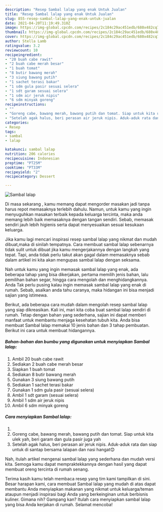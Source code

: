```yaml
---
description: "Resep Sambal lalap yang enak Untuk Jualan"
title: "Resep Sambal lalap yang enak Untuk Jualan"
slug: 855-resep-sambal-lalap-yang-enak-untuk-jualan
date: 2021-04-20T11:19:49.310Z
image: https://img-global.cpcdn.com/recipes/2c184c29ac451edb/680x482cq70/sambal-lalap-foto-resep-utama.jpg
thumbnail: https://img-global.cpcdn.com/recipes/2c184c29ac451edb/680x482cq70/sambal-lalap-foto-resep-utama.jpg
cover: https://img-global.cpcdn.com/recipes/2c184c29ac451edb/680x482cq70/sambal-lalap-foto-resep-utama.jpg
author: Stella Lamb
ratingvalue: 3.2
reviewcount: 10
recipeingredient:
- "20 buah cabe rawit"
- "2 buah cabe merah besar"
- "1 buah tomat"
- "8 butir bawang merah"
- "3 siung bawang putih"
- "1 sachet terasi bakar"
- "1 sdm gula pasir sesuai selera"
- "1 sdt garam sesuai selera"
- "1 sdm air jeruk nipis"
- "6 sdm minyak goreng"
recipeinstructions:
- ""
- "Goreng cabe, bawang merah, bawang putih dan tomat. Siap untuk kita ulek yah, beri garam dan gula pasir juga yah"
- "Setelah agak halus, beri perasan air jeruk nipis. Aduk-aduk rata dan siap untuk di santap bersama lalapan dan nasi hangat😊"
categories:
- Resep
tags:
- sambal
- lalap

katakunci: sambal lalap 
nutrition: 206 calories
recipecuisine: Indonesian
preptime: "PT25M"
cooktime: "PT33M"
recipeyield: "2"
recipecategory: Dessert

---
```



![Sambal lalap](https://img-global.cpcdn.com/recipes/2c184c29ac451edb/680x482cq70/sambal-lalap-foto-resep-utama.jpg)

Di masa  sekarang , kamu memang dapat mengorder masakan jadi tanpa harus repot memasaknya terlebih dahulu. Namun, untuk kamu yang ingin menyuguhkan masakan terbaik kepada keluarga tercinta, maka anda memang lebih baik memasaknya dengan tangan sendiri. Sebab, memasak sendiri jauh lebih higienis serta dapat menyesuaikan sesuai kesukaan keluarga.

Jika kamu lagi mencari inspirasi resep sambal lalap yang nikmat dan mudah dibuat,maka di sinilah tempatnya. Cara membuat sambal lalap  sebenarnya tidak sulit untuk dibuat jika kamu mengerjakannya dengan langkah yang tepat. Tapi, anda tidak perlu takut akan gagal dalam memasaknya 
sebab dalam artikel ini kita akan mengupas sambal lalap dengan seksama.  



Nah untuk kamu yang ingin memasak sambal lalap yang enak, ada beberapa tahap yang bisa dikerjakan, pertama memilih jenis bahan, lalu pemilihan bahan segar, hingga cara mengolah dan menghidangkannya. Anda Tak perlu pusing kalau ingin memasak sambal lalap yang enak di rumah. Sebab, asalkan anda  tahu caranya, maka hidangan ini bisa menjadi sajian yang istimewa.

Berikut, ada beberapa cara mudah dalam mengolah resep sambal lalap yang siap dikreasikan. Kali ini, mari kita coba buat sambal lalap sendiri di rumah. Tetap dengan bahan yang sederhana, sajian ini dapat memberi manfaat untuk membantu menjaga kesehatan tubuh kita. Anda bisa membuat Sambal lalap memakai 10 jenis bahan dan 3 tahap pembuatan. Berikut ini cara untuk membuat hidangannya.

<!--inarticleads1-->

##### Bahan-bahan dan bumbu yang digunakan untuk menyiapkan Sambal lalap:

1. Ambil 20 buah cabe rawit
1. Sediakan 2 buah cabe merah besar
1. Siapkan 1 buah tomat
1. Sediakan 8 butir bawang merah
1. Gunakan 3 siung bawang putih
1. Sediakan 1 sachet terasi bakar
1. Gunakan 1 sdm gula pasir (sesuai selera)
1. Ambil 1 sdt garam (sesuai selera)
1. Ambil 1 sdm air jeruk nipis
1. Ambil 6 sdm minyak goreng




<!--inarticleads2-->

##### Cara menyiapkan Sambal lalap:

1. 
1. Goreng cabe, bawang merah, bawang putih dan tomat. Siap untuk kita ulek yah, beri garam dan gula pasir juga yah
1. Setelah agak halus, beri perasan air jeruk nipis. Aduk-aduk rata dan siap untuk di santap bersama lalapan dan nasi hangat😊




Nah, itulah artikel mengenai  sambal lalap  yang sederhana dan mudah versi kita. Semoga kamu dapat mempraktekkannya dengan hasil yang dapat membuat oreng tercinta di rumah senang. 

Terima kasih kamu telah membaca resep yang tim kami tampilkan di sini. Besar harapan kami, cara membuat  Sambal lalap yang mudah di atas dapat membantu Anda menyiapkan makanan yang nikmat untuk keluarga/teman ataupun menjadi inspirasi bagi Anda yang berkeinginan untuk berbisnis kuliner. Gimana nih? Gampang kan? Itulah cara menyiapkan sambal lalap yang bisa Anda kerjakan di rumah. Selamat mencoba!


